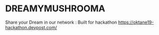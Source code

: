# DREAMYMUSHROOMA
Share your Dream in our network : Built for hackathon https://oktane19-hackathon.devpost.com/
